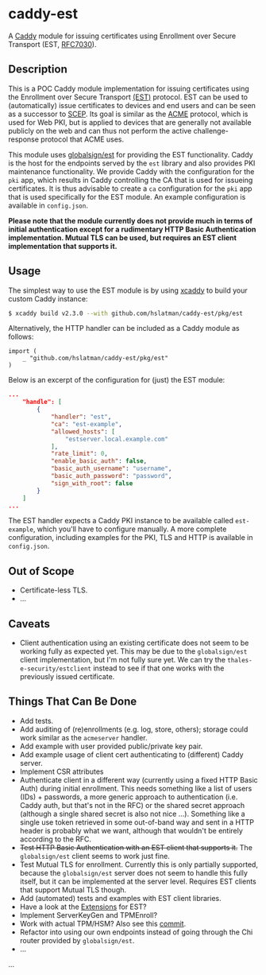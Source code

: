 # caddy-est

A [Caddy](https://caddyserver.com/) module for issuing certificates using Enrollment over Secure Transport (EST, [RFC7030](https://tools.ietf.org/html/rfc7030)).

## Description

This is a POC Caddy module implementation for issuing certificates using the Enrollment over Secure Transport [(EST)](https://tools.ietf.org/html/rfc7030) protocol.
EST can be used to (automatically) issue certificates to devices and end users and can be seen as a successor to [SCEP](https://tools.ietf.org/html/rfc8894).
Its goal is similar as the [ACME](https://tools.ietf.org/html/rfc8555) protocol, which is used for Web PKI, but is applied to devices that are generally not available publicly on the web and can thus not perform the active challenge-response protocol that ACME uses. 

This module uses [globalsign/est](https://github.com/globalsign/est) for providing the EST functionality. 
Caddy is the host for the endpoints served by the `est` library and also provides PKI maintenance functionality. 
We provide Caddy with the configuration for the `pki` app, which results in Caddy controlling the CA that is used for issueing certificates.
It is thus advisable to create a `ca` configuration for the `pki` app that is used specifically for the EST module.
An example configuration is available in `config.json`.

__Please note that the module currently does not provide much in terms of initial authentication except for a rudimentary HTTP Basic Authentication implementation. Mutual TLS can be used, but requires an EST client implementation that supports it.__

## Usage

The simplest way to use the EST module is by using [xcaddy](https://github.com/caddyserver/xcaddy) to build your custom Caddy instance:

```bash
$ xcaddy build v2.3.0 --with github.com/hslatman/caddy-est/pkg/est
```

Alternatively, the HTTP handler can be included as a Caddy module as follows:

```golang
import (
	_ "github.com/hslatman/caddy-est/pkg/est"
)
```

Below is an excerpt of the configuration for (just) the EST module:

```json
...
    "handle": [
        {
            "handler": "est",
            "ca": "est-example",
            "allowed_hosts": [
                "estserver.local.example.com"
            ],
            "rate_limit": 0,
            "enable_basic_auth": false,
            "basic_auth_username": "username",
            "basic_auth_password": "password",
            "sign_with_root": false
        }
    ]
...
```

The EST handler expects a Caddy PKI instance to be available called `est-example`, which you'll have to configure manually.
A more complete configuration, including examples for the PKI, TLS and HTTP is available in `config.json`.

## Out of Scope

* Certificate-less TLS.
* ...

## Caveats

* Client authentication using an existing certificate does not seem to be working fully as expected yet. 
This may be due to the `globalsign/est` client implementation, but I'm not fully sure yet. 
We can try the `thales-e-security/estclient` instead to see if that one works with the previously issued certificate. 

## Things That Can Be Done

* Add tests.
* Add auditing of (re)enrollments (e.g. log, store, others); storage could work similar as the `acmeserver` handler.
* Add example with user provided public/private key pair.
* Add example usage of client cert authenticating to (different) Caddy server.
* Implement CSR attributes
* Authenticate client in a different way (currently using a fixed HTTP Basic Auth) during initial enrollment. 
This needs something like a list of users (IDs) + passwords, a more generic approach to authentication (i.e. Caddy auth, but that's not in the RFC) or the shared secret approach (although a single shared secret is also not nice ...). 
Something like a single use token retrieved in some out-of-band way and sent in a HTTP header is probably what we want, although that wouldn't be entirely according to the RFC.
* ~~Test HTTP Basic Authentication with an EST client that supports it.~~ The `globalsign/est` client seems to work just fine.
* Test Mutual TLS for enrollment. Currently this is only partially supported, because the `globalsign/est` server does not seem to handle this fully itself, but it can be implemented at the server level. Requires EST clients that support Mutual TLS though.
* Add (automated) tests and examples with EST client libraries.
* Have a look at the [Extensions](https://tools.ietf.org/html/rfc8295) for EST?
* Implement ServerKeyGen and TPMEnroll?
* Work with actual TPM/HSM? Also see this [commit](https://github.com/globalsign/est/commit/4f0fac33feb82749209342878df1608691ff991c).
* Refactor into using our own endpoints instead of going through the Chi router provided by `globalsign/est`.
* ...

...